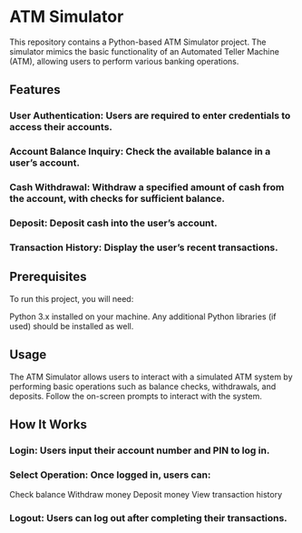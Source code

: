 # ATM Simulator
This repository contains a Python-based ATM Simulator project. The simulator mimics the basic functionality of an Automated Teller Machine (ATM), allowing users to perform various banking operations.

## Features
### User Authentication: Users are required to enter credentials to access their accounts.
### Account Balance Inquiry: Check the available balance in a user’s account.
### Cash Withdrawal: Withdraw a specified amount of cash from the account, with checks for sufficient balance.
### Deposit: Deposit cash into the user’s account.
### Transaction History: Display the user’s recent transactions.
## Prerequisites
To run this project, you will need:

Python 3.x installed on your machine.
Any additional Python libraries (if used) should be installed as well.
## Usage
The ATM Simulator allows users to interact with a simulated ATM system by performing basic operations such as balance checks, withdrawals, and deposits. Follow the on-screen prompts to interact with the system.

## How It Works
### Login: Users input their account number and PIN to log in.
### Select Operation: Once logged in, users can:
Check balance
Withdraw money
Deposit money
View transaction history
### Logout: Users can log out after completing their transactions.
